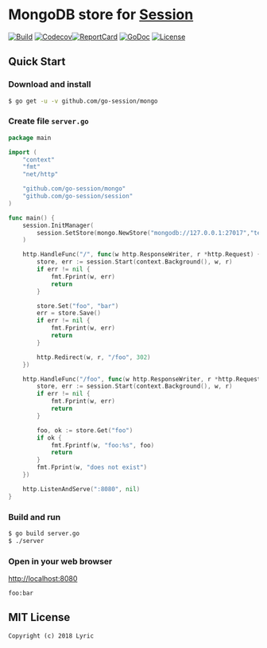 # MongoDB store for [Session](https://github.com/go-session/session)

[![Build][Build-Status-Image]][Build-Status-Url] [![Codecov][codecov-image]][codecov-url][![ReportCard][reportcard-image]][reportcard-url] [![GoDoc][godoc-image]][godoc-url] [![License][license-image]][license-url]

## Quick Start

### Download and install

```bash
$ go get -u -v github.com/go-session/mongo
```

### Create file `server.go`

```go
package main

import (
	"context"
	"fmt"
	"net/http"

	"github.com/go-session/mongo"
	"github.com/go-session/session"
)

func main() {
	session.InitManager(
		session.SetStore(mongo.NewStore("mongodb://127.0.0.1:27017","test","session")),
	)

	http.HandleFunc("/", func(w http.ResponseWriter, r *http.Request) {
		store, err := session.Start(context.Background(), w, r)
		if err != nil {
			fmt.Fprint(w, err)
			return
		}

		store.Set("foo", "bar")
		err = store.Save()
		if err != nil {
			fmt.Fprint(w, err)
			return
		}

		http.Redirect(w, r, "/foo", 302)
	})

	http.HandleFunc("/foo", func(w http.ResponseWriter, r *http.Request) {
		store, err := session.Start(context.Background(), w, r)
		if err != nil {
			fmt.Fprint(w, err)
			return
		}

		foo, ok := store.Get("foo")
		if ok {
			fmt.Fprintf(w, "foo:%s", foo)
			return
		}
		fmt.Fprint(w, "does not exist")
	})

	http.ListenAndServe(":8080", nil)
}
```

### Build and run

```bash
$ go build server.go
$ ./server
```

### Open in your web browser

<http://localhost:8080>

    foo:bar

## MIT License

    Copyright (c) 2018 Lyric

[Build-Status-Url]: https://travis-ci.org/go-session/mongo
[Build-Status-Image]: https://travis-ci.org/go-session/mongo.svg?branch=master
[codecov-url]: https://codecov.io/gh/go-session/mongo
[codecov-image]: https://codecov.io/gh/go-session/mongo/branch/master/graph/badge.svg
[reportcard-url]: https://goreportcard.com/report/github.com/go-session/mongo
[reportcard-image]: https://goreportcard.com/badge/github.com/go-session/mongo
[godoc-url]: https://godoc.org/github.com/go-session/mongo
[godoc-image]: https://godoc.org/github.com/go-session/mongo?status.svg
[license-url]: http://opensource.org/licenses/MIT
[license-image]: https://img.shields.io/npm/l/express.svg
